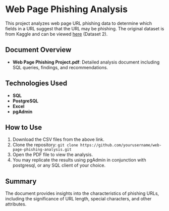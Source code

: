# Web Page Phishing Analysis

This project analyzes web page URL phishing data to determine which fields in a URL suggest that the URL may be phishing. The original dataset is from Kaggle and can be viewed [here](https://www.kaggle.com/datasets/danielfernandon/web-page-phishing-dataset?resource=download) (Dataset 2).

## Document Overview

- **Web Page Phishing Project.pdf**: Detailed analysis document including SQL queries, findings, and recommendations.

## Technologies Used

- **SQL**
- **PostgreSQL**
- **Excel**
- **pgAdmin**
  
## How to Use

1. Download the CSV files from the above link.
2. Clone the repository: `git clone https://github.com/yourusername/web-page-phishing-analysis.git`
3. Open the PDF file to view the analysis.
4. You may replicate the results using pgAdmin in conjunction with postgresql, or any SQL client of your choice.

## Summary

The document provides insights into the characteristics of phishing URLs, including the significance of URL length, special characters, and other attributes.
